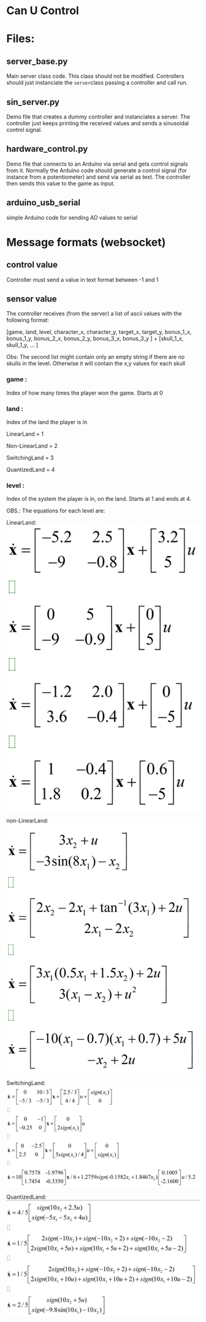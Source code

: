 # Can U Control

# Files:

## server_base.py

Main server class code. This class should not be modified. Controllers should just instanciate the `server`class passing a controller and call run.

## sin_server.py

Demo file that creates a dummy controller and instanciates a server. The controller just keeps printing the received values and sends a sinusoidal control signal.

## hardware_control.py

Demo file that connects to an Arduino via serial and gets control signals from it. Normally the Arduino code should generate a control signal (for instance from a potentiometer) and send via serial as text. The controller then sends this value to the game as input.

## arduino_usb_serial

simple Arduino code for sending AD values to serial

# Message formats (websocket)

## control value

Controller must send a value in text format between -1 and 1

## sensor value

The controller receives (from the server) a list of ascii values with the following format:

[game, land, level, character_x, character_y, target_x, target_y, bonus_1_x, bonus_1_y,  bonus_2_x, bonus_2_y, bonus_3_x, bonus_3_y ] + [skull_1_x, skull_1_y, ... ]

Obs: The second list might contain only an empty string if there are no skulls in the level. Otherwise it will contain the x,y values for each skull

### game :

Index of how many times the player won the game. Starts at 0

### land :

Index of the land the player is in

LinearLand = 1

Non-LinearLand = 2

SwitchingLand = 3

QuantizedLand = 4

### level :

Index of the system the player is in, on the land. Starts at 1 and ends at 4.

OBS.: The equations for each level are:

LinearLand:
![LinearLand](imgs/l1.png)

non-LinearLand:
![non-LinearLand](imgs/l2.png)

SwitchingLand:
![SwitchingLand](imgs/l3.png)

QuantizedLand:
![QuantizedLand](imgs/l4.png)

